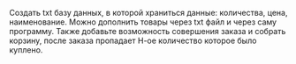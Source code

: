 Создать txt базу данных, в которой храниться данные: количества, цена, наименование. Можно дополнить товары через txt файл и через саму программу. Также добавьте возможность совершения заказа и собрать корзину, после заказа пропадает Н-ое количество которое было куплено.


